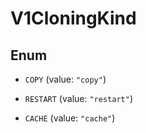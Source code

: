 

# V1CloningKind

## Enum


* `COPY` (value: `"copy"`)

* `RESTART` (value: `"restart"`)

* `CACHE` (value: `"cache"`)



